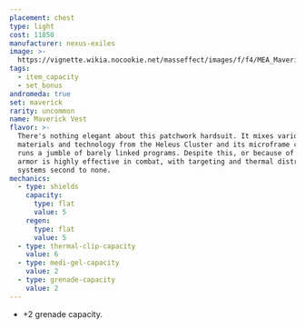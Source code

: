 ```yaml
---
placement: chest
type: light
cost: 11850
manufacturer: nexus-exiles
image: >-
  https://vignette.wikia.nocookie.net/masseffect/images/f/f4/MEA_Maverick_Skirmisher_Chest.png/revision/latest/scale-to-width-down/350?cb=20180511231323
tags:
  - item_capacity
  - set_bonus
andromeda: true
set: maverick
rarity: uncommon
name: Maverick Vest
flavor: >-
  There's nothing elegant about this patchwork hardsuit. It mixes various
  materials and technology from the Heleus Cluster and its microframe computer
  runs a jumble of barely linked programs. Despite this, or because of it, the
  armor is highly effective in combat, with targeting and thermal distribution
  systems second to none.
mechanics:
  - type: shields
    capacity:
      type: flat
      value: 5
    regen:
      type: flat
      value: 5
  - type: thermal-clip-capacity
    value: 6
  - type: medi-gel-capacity
    value: 2
  - type: grenade-capacity
    value: 2
---
```

- +2 grenade capacity.

